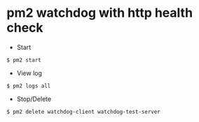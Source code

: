 # pm2 watchdog with http health check

 * Start
```
$ pm2 start
```

 * View log
```
$ pm2 logs all
```

 * Stop/Delete
```
$ pm2 delete watchdog-client watchdog-test-server
```
